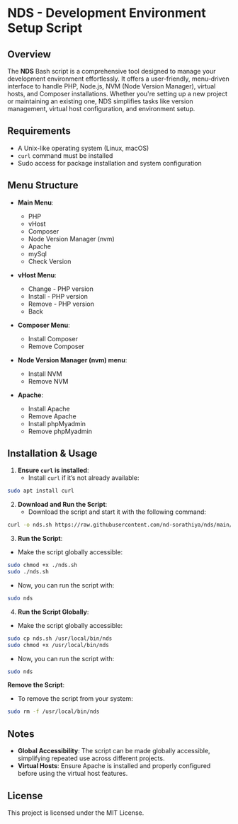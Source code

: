 # NDS - Development Environment Setup Script

## Overview

The **NDS** Bash script is a comprehensive tool designed to manage your development environment effortlessly. It offers a user-friendly, menu-driven interface to handle PHP, Node.js, NVM (Node Version Manager), virtual hosts, and Composer installations. Whether you're setting up a new project or maintaining an existing one, NDS simplifies tasks like version management, virtual host configuration, and environment setup.

## Requirements

- A Unix-like operating system (Linux, macOS)
- `curl` command must be installed
- Sudo access for package installation and system configuration

## Menu Structure

- **Main Menu**:
  - PHP 
  - vHost 
  - Composer 
  - Node Version Manager (nvm) 
  - Apache 
  - mySql 
  - Check Version 

- **vHost Menu**:
  - Change  - PHP version 
  - Install - PHP version 
  - Remove  - PHP version 
  - Back 

- **Composer Menu**:
  - Install Composer
  - Remove Composer

- **Node Version Manager (nvm) menu**:
  - Install NVM  
  - Remove NVM 

- **Apache**:
  - Install Apache  
  - Remove  Apache 
  - Install phpMyadmin 
  - Remove  phpMyadmin 



## Installation & Usage

1. **Ensure `curl` is installed**:
    - Install `curl` if it’s not already available:
```bash
sudo apt install curl
```

2. **Download and Run the Script**:
    - Download the script and start it with the following command:
```bash
curl -o nds.sh https://raw.githubusercontent.com/nd-sorathiya/nds/main/nds.sh
```


3. **Run the Script**:
  - Make the script globally accessible:
```bash
sudo chmod +x ./nds.sh
sudo ./nds.sh
```
  - Now, you can run the script with:
```bash
sudo nds
```


4. **Run the Script Globally**:
  - Make the script globally accessible:
```bash
sudo cp nds.sh /usr/local/bin/nds
sudo chmod +x /usr/local/bin/nds
```
  - Now, you can run the script with:
```bash
sudo nds
```

**Remove the Script**:
  - To remove the script from your system:
```bash
sudo rm -f /usr/local/bin/nds
```

## Notes

- **Global Accessibility**: The script can be made globally accessible, simplifying repeated use across different projects.
- **Virtual Hosts**: Ensure Apache is installed and properly configured before using the virtual host features.

## License

This project is licensed under the MIT License.
